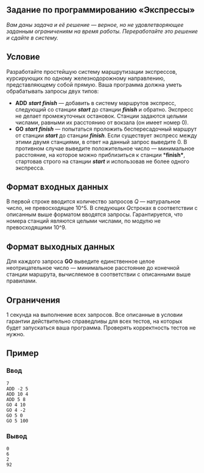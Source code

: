 ## Задание по программированию «Экспрессы»

 

*Вам даны задача и её решение — верное, но не удовлетворяющее  заданным ограничениям на время работы. Переработайте это решение и  сдайте в систему.*

## Условие

Разработайте простейшую систему маршрутизации экспрессов, курсирующих по одному железнодорожному направлению, представляющему собой прямую.  Ваша программа должна уметь обрабатывать запросы двух типов:

- **ADD** ***start finish*** — добавить в систему маршрутов экспресс, следующий со станции ***start*** до станции ***finish*** и обратно. Экспресс не делает промежуточных остановок. Станции задаются  целыми числами, равными их расстоянию от вокзала (он имеет номер 0).
- **GO** ***start finish*** — попытаться проложить беспересадочный маршрут от станции ***start*** до станции ***finish***. Если существует экспресс между этими двумя станциями, в ответ на данный запрос выведите 0. В противном случае выведите положительное число —  минимальное расстояние, на которое можно приблизиться к станции ***finish\***, стартовав строго на станции ***start*** и использовав не более одного экспресса.

## Формат входных данных

В первой строке вводится количество запросов *Q* — натуральное число, не превосходящее 10^5. В следующих *Q*строках в соответствии с описанным выше форматом вводятся запросы.  Гарантируется, что номера станций являются целыми числами, по модулю не  превосходящими 10^9.

## Формат выходных данных

Для каждого запроса **GO** выведите единственное целое  неотрицательное число — минимальное расстояние до конечной станции  маршрута, вычисляемое в соответствии с описанными выше правилами.

## Ограничения 

1 секунда на выполнение всех запросов. Все описанные в условии  гарантии действительно справедливы для всех тестов, на которых будет  запускаться ваша программа. Проверять корректность тестов не нужно.

## Пример

### Ввод 

```
7
ADD -2 5
ADD 10 4
ADD 5 8
GO 4 10
GO 4 -2
GO 5 0
GO 5 100
```

 

### Вывод

```
0
6
2
92
```
